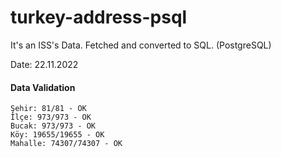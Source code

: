 # turkey-address-psql
It's an ISS's Data. Fetched and converted to SQL. (PostgreSQL)

Date: 22.11.2022

#### Data Validation
```
Şehir: 81/81 - OK
İlçe: 973/973 - OK
Bucak: 973/973 - OK
Köy: 19655/19655 - OK
Mahalle: 74307/74307 - OK
```
